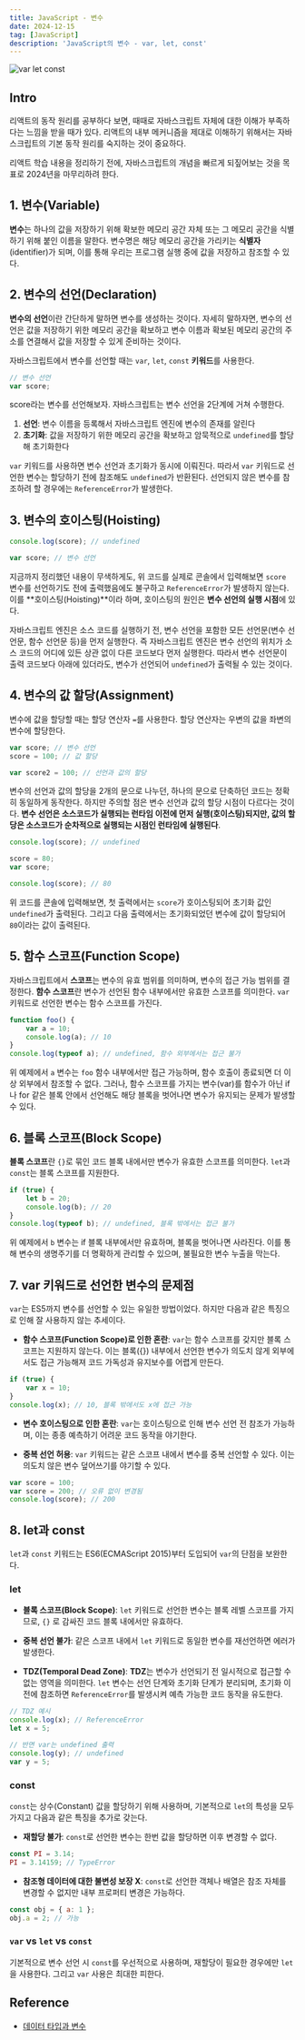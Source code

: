 ```yaml
---
title: JavaScript - 변수
date: 2024-12-15
tag: [JavaScript]
description: 'JavaScript의 변수 - var, let, const'
---
```


![var let const](/markdowns/images/post11-20/var-let-const.png)

## Intro

리액트의 동작 원리를 공부하다 보면, 때때로 자바스크립트 자체에 대한 이해가 부족하다는 느낌을 받을 때가 있다. 리액트의 내부 메커니즘을 제대로 이해하기 위해서는 자바스크립트의 기본 동작 원리를 숙지하는 것이 중요하다.

리액트 학습 내용을 정리하기 전에, 자바스크립트의 개념을 빠르게 되짚어보는 것을 목표로 2024년을 마무리하려 한다.

## 1. 변수(Variable)

**변수**는 하나의 값을 저장하기 위해 확보한 메모리 공간 자체 또는 그 메모리 공간을 식별하기 위해 붙인 이름을 말한다. 변수명은 해당 메모리 공간을 가리키는 **식별자**(identifier)가 되며, 이를 통해 우리는 프로그램 실행 중에 값을 저장하고 참조할 수 있다.

## 2. 변수의 선언(Declaration)

**변수의 선언**이란 간단하게 말하면 변수를 생성하는 것이다. 자세히 말하자면, 변수의 선언은 값을 저장하기 위한 메모리 공간을 확보하고 변수 이름과 확보된 메모리 공간의 주소를 연결해서 값을 저장할 수 있게 준비하는 것이다.

자바스크립트에서 변수를 선언할 때는 `var`, `let`, `const` **키워드**를 사용한다.

```javascript
// 변수 선언
var score;
```

score라는 변수를 선언해보자. 자바스크립트는 변수 선언을 2단계에 거쳐 수행한다.

1. **선언**: 변수 이름을 등록해서 자바스크립트 엔진에 변수의 존재를 알린다
2. **초기화**: 값을 저장하기 위한 메모리 공간을 확보하고 암묵적으로 `undefined`를 할당해 초기화한다

`var` 키워드를 사용하면 변수 선언과 초기화가 동시에 이뤄진다. 따라서 `var` 키워드로 선언한 변수는 할당하기 전에 참조해도 `undefined`가 반환된다. 선언되지 않은 변수를 참조하려 할 경우에는 `ReferenceError`가 발생한다.

## 3. 변수의 호이스팅(Hoisting)

```javascript
console.log(score); // undefined

var score; // 변수 선언
```

지금까지 정리했던 내용이 무색하게도, 위 코드를 실제로 콘솔에서 입력해보면 `score` 변수를 선언하기도 전에 출력했음에도 불구하고 `ReferenceError`가 발생하지 않는다. 이를 **호이스팅(Hoisting)**이라 하며, 호이스팅의 원인은 **변수 선언의 실행 시점**에 있다.

자바스크립트 엔진은 소스 코드를 실행하기 전, 변수 선언을 포함한 모든 선언문(변수 선언문, 함수 선언문 등)을 먼저 실행한다. 즉 자바스크립트 엔진은 변수 선언의 위치가 소스 코드의 어디에 있든 상관 없이 다른 코드보다 먼저 실행한다. 따라서 변수 선언문이 출력 코드보다 아래에 있더라도, 변수가 선언되어 `undefined`가 출력될 수 있는 것이다.

## 4. 변수의 값 할당(Assignment)

변수에 값을 할당할 때는 할당 연산자 `=`를 사용한다. 할당 연산자는 우변의 값을 좌변의 변수에 할당한다.

```javascript
var score; // 변수 선언
score = 100; // 값 할당

var score2 = 100; // 선언과 값의 할당
```

변수의 선언과 값의 할당을 2개의 문으로 나누던, 하나의 문으로 단축하던 코드는 정확히 동일하게 동작한다. 하지만 주의할 점은 변수 선언과 값의 할당 시점이 다르다는 것이다. **변수 선언은 소스코드가 실행되는 런타임 이전에 먼저 실행(호이스팅)되지만, 값의 할당은 소스코드가 순차적으로 실행되는 시점인 런타임에 실행된다**.

```javascript
console.log(score); // undefined

score = 80;
var score;

console.log(score); // 80
```

위 코드를 콘솔에 입력해보면, 첫 출력에서는 `score`가 호이스팅되어 초기화 값인 `undefined`가 출력된다. 그리고 다음 출력에서는 초기화되었던 변수에 값이 할당되어 `80`이라는 값이 출력된다.

## 5. 함수 스코프(Function Scope)

자바스크립트에서 **스코프**는 변수의 유효 범위를 의미하며, 변수의 접근 가능 범위를 결정한다. **함수 스코프**란 변수가 선언된 함수 내부에서만 유효한 스코프를 의미한다. `var` 키워드로 선언한 변수는 함수 스코프를 가진다.

```javascript
function foo() {
    var a = 10;
    console.log(a); // 10
}
console.log(typeof a); // undefined, 함수 외부에서는 접근 불가
```

위 예제에서 `a` 변수는 `foo` 함수 내부에서만 접근 가능하며, 함수 호출이 종료되면 더 이상 외부에서 참조할 수 없다. 그러나, 함수 스코프를 가지는 변수(var)를 함수가 아닌 if나 for 같은 블록 안에서 선언해도 해당 블록을 벗어나면 변수가 유지되는 문제가 발생할 수 있다.

## 6. 블록 스코프(Block Scope)

**블록 스코프**란 `{}`로 묶인 코드 블록 내에서만 변수가 유효한 스코프를 의미한다. `let`과 `const`는 블록 스코프를 지원한다.

```javascript
if (true) {
    let b = 20;
    console.log(b); // 20
}
console.log(typeof b); // undefined, 블록 밖에서는 접근 불가
```

위 예제에서 `b` 변수는 if 블록 내부에서만 유효하며, 블록을 벗어나면 사라진다. 이를 통해 변수의 생명주기를 더 명확하게 관리할 수 있으며, 불필요한 변수 누출을 막는다.

## 7. var 키워드로 선언한 변수의 문제점

`var`는 ES5까지 변수를 선언할 수 있는 유일한 방법이었다. 하지만 다음과 같은 특징으로 인해 잘 사용하지 않는 추세이다.

-   **함수 스코프(Function Scope)로 인한 혼란**: `var`는 함수 스코프를 갖지만 블록 스코프는 지원하지 않는다. 이는 블록({}) 내부에서 선언한 변수가 의도치 않게 외부에서도 접근 가능해져 코드 가독성과 유지보수를 어렵게 만든다.

```javascript
if (true) {
    var x = 10;
}
console.log(x); // 10, 블록 밖에서도 x에 접근 가능
```

-   **변수 호이스팅으로 인한 혼란**: `var`는 호이스팅으로 인해 변수 선언 전 참조가 가능하며, 이는 종종 예측하기 어려운 코드 동작을 야기한다.

-   **중복 선언 허용**: `var` 키워드는 같은 스코프 내에서 변수를 중복 선언할 수 있다. 이는 의도치 않은 변수 덮어쓰기를 야기할 수 있다.

```javascript
var score = 100;
var score = 200; // 오류 없이 변경됨
console.log(score); // 200
```

## 8. let과 const

`let`과 `const` 키워드는 ES6(ECMAScript 2015)부터 도입되어 `var`의 단점을 보완한다.

### let

-   **블록 스코프(Block Scope)**: `let` 키워드로 선언한 변수는 블록 레벨 스코프를 가지므로, `{}` 로 감싸진 코드 블록 내에서만 유효하다.

-   **중복 선언 불가**: 같은 스코프 내에서 `let` 키워드로 동일한 변수를 재선언하면 에러가 발생한다.

-   **TDZ(Temporal Dead Zone)**: **TDZ**는 변수가 선언되기 전 일시적으로 접근할 수 없는 영역을 의미한다. `let` 변수는 선언 단계와 초기화 단계가 분리되며, 초기화 이전에 참조하면 `ReferenceError`를 발생시켜 예측 가능한 코드 동작을 유도한다.

```javascript
// TDZ 예시
console.log(x); // ReferenceError
let x = 5;

// 반면 var는 undefined 출력
console.log(y); // undefined
var y = 5;
```

### const

`const`는 상수(Constant) 값을 할당하기 위해 사용하며, 기본적으로 `let`의 특성을 모두 가지고 다음과 같은 특징을 추가로 갖는다.

-   **재할당 불가**: `const`로 선언한 변수는 한번 값을 할당하면 이후 변경할 수 없다.

```javascript
const PI = 3.14;
PI = 3.14159; // TypeError
```

-   **참조형 데이터에 대한 불변성 보장 X**: `const`로 선언한 객체나 배열은 참조 자체를 변경할 수 없지만 내부 프로퍼티 변경은 가능하다.

```javascript
const obj = { a: 1 };
obj.a = 2; // 가능
```

### `var` vs `let` vs `const`

기본적으로 변수 선언 시 `const`를 우선적으로 사용하며, 재할당이 필요한 경우에만 `let`을 사용한다. 그리고 `var` 사용은 최대한 피한다.

## Reference

-   [데이터 타입과 변수](https://poiemaweb.com/js-data-type-variable)
